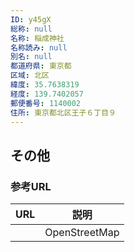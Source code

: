 ```yaml
---
ID: y45gX
総称: null
名称: 稲成神社
名称読み: null
別名: null
都道府県: 東京都
区域: 北区
緯度: 35.7638319
経度: 139.7402057
郵便番号: 1140002
住所: 東京都北区王子６丁目９
---
```


## その他

### 参考URL

| URL | 説明          |
| --- | ------------- |
|     | OpenStreetMap |
